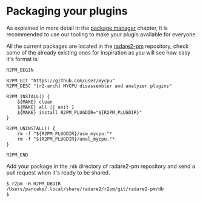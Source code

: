 # Packaging your plugins

As explained in more detail in the [package manager](../tools/r2pm/intro.md) chapter, it is recommended to use our tooling to make your plugin available for everyone.

All the current packages are located in the [radare2-pm](https://github.com/radareorg/radare2-pm) repository, check some of the already existing ones for inspiration as you will see how easy it's format is:

```
R2PM_BEGIN

R2PM_GIT "https://github.com/user/mycpu"
R2PM_DESC "[r2-arch] MYCPU disassembler and analyzer plugins"

R2PM_INSTALL() {
	${MAKE} clean
	${MAKE} all || exit 1
	${MAKE} install R2PM_PLUGDIR="${R2PM_PLUGDIR}"
}

R2PM_UNINSTALL() {
	rm -f "${R2PM_PLUGDIR}/asm_mycpu."*
	rm -f "${R2PM_PLUGDIR}/anal_mycpu."*
}

R2PM_END
```

Add your package in the `/db` directory of radare2-pm repository and send a pull request when it's ready to be shared.

```
$ r2pm -H R2PM_DBDIR
/Users/pancake/.local/share/radare2/r2pm/git/radare2-pm/db
$
```
